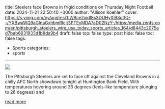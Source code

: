 title: Steelers face Browns in frigid conditions on Thursday Night Football
date: 2024-11-21 22:50:40 +0000
author: "Allison Koehler"
cover: https://s.yimg.com/ny/api/res/1.2/9ce2ujdl8s3DUHyXlB8o3Q--/YXBwaWQ9aGlnaGxhbmRlcjt3PTEyMDA7aD02NzY-/https:/media.zenfs.com/en/pittsburgh_steelers_wire_usa_today_sports_articles_164/d8443c2075ed7bab6931933d1b8da9b4
draft: false
top: false
type: post
hide: false
toc: false
tags:
  - Sports
categories:
  - sports
---

![](https://s.yimg.com/ny/api/res/1.2/9ce2ujdl8s3DUHyXlB8o3Q--/YXBwaWQ9aGlnaGxhbmRlcjt3PTEyMDA7aD02NzY-/https:/media.zenfs.com/en/pittsburgh_steelers_wire_usa_today_sports_articles_164/d8443c2075ed7bab6931933d1b8da9b4)

The Pittsburgh Steelers are set to face off against the Cleveland Browns in a chilly AFC North showdown tonight at Huntington Bank Field. With temperatures hovering around 36 degrees (feels-like temperature plunging to 26 degrees) and

[read more](https://steelerswire.usatoday.com/2024/11/21/steelers-browns-weather-conditions-thursday-night-football-week-12/)
